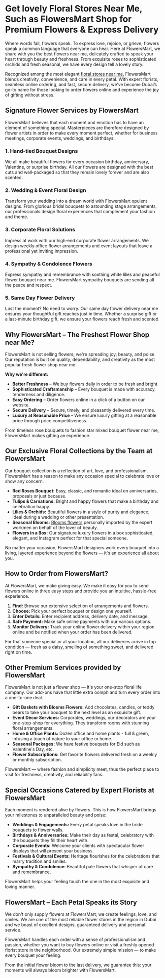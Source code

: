 # Get lovely Floral Stores Near Me, Such as FlowersMart Shop for Premium Flowers & Express Delivery

Where words fail, flowers speak. To express love, rejoice, or grieve, flowers speak a common language that everyone can hear. Here at FlowersMart, we share with you the best flowers near me, delicately crafted to speak your heart through beauty and freshness. From exquisite roses to sophisticated orchids and fresh seasonal, we have every design tell a lovely story.

Recognized among the most elegant [floral stores near me](https://flowersmart.ae/), FlowersMart blends creativity, convenience, and care in every petal. With expert florists, seamless online ordering, and fast, secure delivery, we’ve become Dubai’s go-to name for those looking to order flowers online and experience the joy of gifting without stress.

## Signature Flower Services by FlowersMart
FlowersMart believes that each moment and emotion has to have an element of something special. Masterpieces are therefore designed by flower artists in order to make every moment perfect, whether for business meetings, corporate events, weddings, and birthdays.

### 1. Hand-tied Bouquet Designs
We all make beautiful flowers for every occasion birthday, anniversary, Valentine, or surprise birthday. All our flowers are designed with the best cuts and well-packaged so that they remain lovely forever and are also scented.

### 2. Wedding & Event Floral Design
Transform your wedding into a dream world with FlowersMart opulent designs. From glorious bridal bouquets to astounding stage arrangements, our professionals design floral experiences that complement your fashion and theme.

### 3. Corporate Floral Solutions
Impress at work with our high-end corporate flower arrangements. We design weekly office flower arrangements and event layouts that leave a professional yet inviting impression.

### 4. Sympathy & Condolence Flowers
Express sympathy and remembrance with soothing white lilies and peaceful flower bouquet near me. FlowersMart sympathy bouquets are sending all the peace and respect.

### 5. Same Day Flower Delivery
Lost the moment? No need to worry. Our same day flower delivery near me ensures your thoughtful gift reaches just in time. Whether a surprise gift or a last-minute birthday gift, we ensure your flowers reach fresh and scented.

## Why FlowersMart – The Freshest Flower Shop near Me?
FlowersMart is not selling flowers; we're spreading joy, beauty, and poise. Our reputation is built on quality, dependability, and creativity as the most popular fresh flower shop near me.

**Why we're different:**
- **Better Freshness** – We buy flowers daily in order to be fresh and bright.  
- **Sophisticated Craftsmanship** – Every bouquet is made with accuracy, tenderness and diligence.  
- **Easy Ordering** – Order flowers online in a click of a button on our website.  
- **Secure Delivery** – Secure, timely, and pleasantly delivered every time.  
- **Luxury at Reasonable Price** – We ensure luxury gifting at a reasonable price through price competitiveness.  

From timeless rose bouquets to fashion star mixed bouquet flower near me, FlowersMart makes gifting an experience.

## Our Exclusive Floral Collections by the Team at FlowersMart
Our bouquet collection is a reflection of art, love, and professionalism. FlowersMart has a reason to make any occasion special to celebrate love or show any concern.

- **Red Roses Bouquet:** Easy, classic, and romantic ideal on anniversaries, proposals or just because.  
- **Tulips & Carnations:** Bright and happy flowers that make a birthday and celebration happy.  
- **Lilies & Orchids:** Beautiful flowers in a style of purity and elegance, ideal during a wedding or other presentation.  
- **Seasonal Blooms:** [Blooms flowers](https://flowersmart.ae/) personally imported by the expert workmen on behalf of the lover of beauty.  
- **Flowers in a Box:** Our signature luxury flowers in a box sophisticated, elegant, and Instagram perfect for that special someone.  

No matter your occasion, FlowersMart designers work every bouquet into a living, layered experience beyond the flowers — it's an experience all about you.

## How to Order from FlowersMart?
At FlowersMart, we make giving easy. We make it easy for you to send flowers online in three easy steps and provide you an intuitive, hassle-free experience.

1. **Find:** Browse our extensive selection of arrangements and flowers.  
2. **Choose:** Pick your perfect bouquet or design one yourself.  
3. **Enter Details:** Enter recipient address, delivery date, and message.  
4. **Safe Payment:** Make safe online payments with our various options.  
5. **Monitor Delivery:** Track your online flower delivery within your region online and be notified when your order has been delivered.  

For that someone special or at your location, all our deliveries arrive in top condition — fresh as a daisy, smelling of something sweet, and delivered right on time.

## Other Premium Services provided by FlowersMart
FlowersMart is not just a flower shop — it's your one-stop floral life company. Our add-ons have that little extra oomph and turn every order into a one-to-one deal.

- **Gift Baskets with Blooms Flowers:** Add chocolates, candles, or teddy bears to take your bouquet to the next level as an exquisite gift.  
- **Event Décor Services:** Corporates, weddings, our decorators are your one-stop-shop for everything. They transform rooms with stunning floral arrangements.  
- **Home & Office Plants:** Dozen office and home plants - full & green, infusing a touch of nature to your office or home.  
- **Seasonal Packages:** We have festive bouquets for Eid such as Valentine's Day, etc.  
- **Flower Subscriptions:** Get favorite flowers delivered fresh on a weekly or monthly subscription.  

FlowersMart — where fashion and simplicity meet, thus the perfect place to visit for freshness, creativity, and reliability fans.

## Special Occasions Catered by Expert Florists at FlowersMart 
Each moment is rendered alive by flowers. This is how FlowersMart brings your milestones to unparalleled beauty and poise:

- **Weddings & Engagements:** Every petal speaks love in the bride bouquets to flower walls.  
- **Birthdays & Anniversaries:** Make their day as festal, celebratory with the bouquets they fill their heart with.  
- **Corporate Events:** Welcome your clients with spectacular flower displays that will present your business.  
- **Festivals & Cultural Events:** Heritage flourishes for the celebrations that marry tradition and smiles.  
- **Sympathy & Condolence:** Beautiful pale flowers that whisper of care and remembrance.  

FlowersMart helps your feeling touch the one in the most exquisite and loving manner.

## FlowersMart – Each Petal Speaks its Story
We don't only supply flowers at FlowersMart; we create feelings, love, and smiles. We are one of the most reliable flower stores in the region in Dubai and we boast of excellent designs, guaranteed delivery and personal service.

FlowersMart handles each order with a sense of professionalism and passion, whether you want to buy flowers online or visit a freshly opened florist store in the neighborhood. Our extremely simple mission — to make every bouquet your feeling.

From the initial flower bloom to the last delivery, we guarantee this: your moments will always bloom brighter with FlowersMart.
